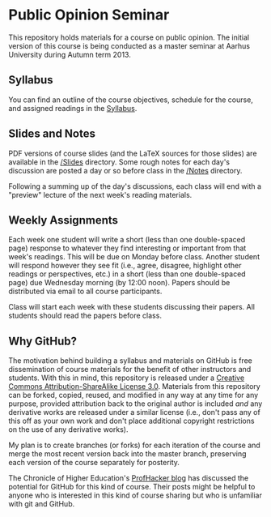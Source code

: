 # Public Opinion Seminar #

This repository holds materials for a course on public opinion. The initial version of this course is being conducted as a master seminar at Aarhus University during Autumn term 2013.

## Syllabus ##

You can find an outline of the course objectives, schedule for the course, and assigned readings in the [Syllabus](/Syllabus.pdf).


## Slides and Notes ##

PDF versions of course slides (and the LaTeX sources for those slides) are available in the [/Slides](Slides) directory.
Some rough notes for each day's discussion are posted a day or so before class in the [/Notes](Notes) directory.

Following a summing up of the day's discussions, each class will end with a "preview" lecture of the next week's reading materials.


## Weekly Assignments ##

Each week one student will write a short (less than one double-spaced page) response to whatever they find interesting or important from that week's readings. This will be due on Monday before class. Another student will respond however they see fit (i.e., agree, disagree, highlight other readings or perspectives, etc.) in a short (less than one double-spaced page) due Wednesday morning (by 12:00 noon). Papers should be distributed via email to all course participants.

Class will start each week with these students discussing their papers. All students should read the papers before class.



## Why GitHub? ##

The motivation behind building a syllabus and materials on GitHub is free dissemination of course materials for the benefit of other instructors and students. With this in mind, this repository is released under a [Creative Commons Attribution-ShareAlike License 3.0](http://creativecommons.org/licenses/by-sa/3.0/). Materials from this repository can be forked, copied, reused, and modified in any way at any time for any purpose, provided attribution back to the original author is included *and* any derivative works are released under a similar license (i.e., don't pass any of this off as your own work and don't place additional copyright restrictions on the use of any derivative works).

My plan is to create branches (or forks) for each iteration of the course and merge the most recent version back into the master branch, preserving each version of the course separately for posterity.

The Chronicle of Higher Education's [ProfHacker blog](http://chronicle.com/blogs/profhacker/tag/github) has discussed the potential for GitHub for this kind of course. Their posts might be helpful to anyone who is interested in this kind of course sharing but who is unfamiliar with git and GitHub.
